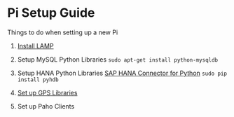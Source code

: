 # Pi Setup Guide
Things to do when setting up a new Pi

1. [Install LAMP](https://github.com/mastram/Raspberry-Pi/blob/master/Documents/Install_LAMP.md)

2. Setup MySQL Python Libraries
`sudo apt-get install python-mysqldb`

3. Setup HANA Python Libraries
[SAP HANA Connector for Python](https://github.com/SAP/PyHDB)
`sudo pip install pyhdb`

4. [Set up GPS Libraries](https://github.com/mastram/Raspberry-Pi/blob/master/Documents/GPS-Setup.md)

5. Set up Paho Clients
